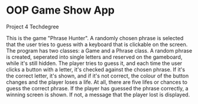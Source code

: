 # OOP Game Show App
 Project 4 Techdegree

This is the game "Phrase Hunter". A randomly chosen phrase is selected that the user tries to guess with a keyboard that is clickable on the screen. The program has two classes: a Game and a Phrase class.
A random phrase is created, seperated into single letters and reserved on the gameboard, while it's still hidden. The player tries to guess it, and each time the user clicks a button with a letter, it's checked against the chosen phrase. If it's the correct letter, it's shown, and if it's not correct, the colour of the button changes and the player loses a life. At all, there are five lifes or chances to guess the correct phrase. If the player has guessed the phrase correctly, a winning screen is shown. If not, a message that the player lost is displayed.
